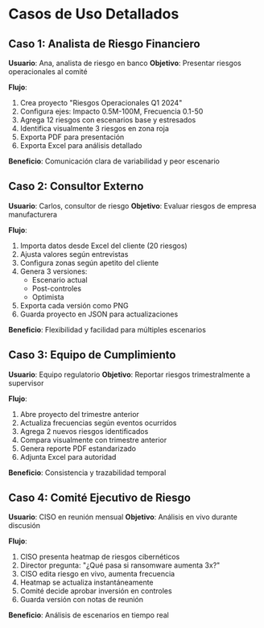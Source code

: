 # Casos de Uso Detallados

## Caso 1: Analista de Riesgo Financiero

**Usuario**: Ana, analista de riesgo en banco
**Objetivo**: Presentar riesgos operacionales al comité

**Flujo**:
1. Crea proyecto "Riesgos Operacionales Q1 2024"
2. Configura ejes: Impacto 0.5M-100M, Frecuencia 0.1-50
3. Agrega 12 riesgos con escenarios base y estresados
4. Identifica visualmente 3 riesgos en zona roja
5. Exporta PDF para presentación
6. Exporta Excel para análisis detallado

**Beneficio**: Comunicación clara de variabilidad y peor escenario

## Caso 2: Consultor Externo

**Usuario**: Carlos, consultor de riesgo
**Objetivo**: Evaluar riesgos de empresa manufacturera

**Flujo**:
1. Importa datos desde Excel del cliente (20 riesgos)
2. Ajusta valores según entrevistas
3. Configura zonas según apetito del cliente
4. Genera 3 versiones:
   - Escenario actual
   - Post-controles
   - Optimista
5. Exporta cada versión como PNG
6. Guarda proyecto en JSON para actualizaciones

**Beneficio**: Flexibilidad y facilidad para múltiples escenarios

## Caso 3: Equipo de Cumplimiento

**Usuario**: Equipo regulatorio
**Objetivo**: Reportar riesgos trimestralmente a supervisor

**Flujo**:
1. Abre proyecto del trimestre anterior
2. Actualiza frecuencias según eventos ocurridos
3. Agrega 2 nuevos riesgos identificados
4. Compara visualmente con trimestre anterior
5. Genera reporte PDF estandarizado
6. Adjunta Excel para autoridad

**Beneficio**: Consistencia y trazabilidad temporal

## Caso 4: Comité Ejecutivo de Riesgo

**Usuario**: CISO en reunión mensual
**Objetivo**: Análisis en vivo durante discusión

**Flujo**:
1. CISO presenta heatmap de riesgos cibernéticos
2. Director pregunta: "¿Qué pasa si ransomware aumenta 3x?"
3. CISO edita riesgo en vivo, aumenta frecuencia
4. Heatmap se actualiza instantáneamente
5. Comité decide aprobar inversión en controles
6. Guarda versión con notas de reunión

**Beneficio**: Análisis de escenarios en tiempo real
